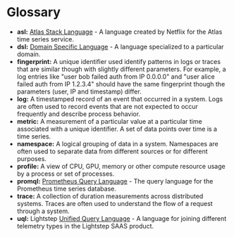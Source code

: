 # Glossary

* **asl:** [Atlas Stack Language](dsl-survey/atlas-stack-language/overview.yaml) - A language created
  by Netflix for the Atlas time series service.
* **dsl:** [Domain Specific Language](https://en.wikipedia.org/wiki/Domain-specific_language) -
  A language specialized to a particular domain.
* **fingerprint:** A unique identifier used identify patterns in logs or traces that are similar
  though with slightly different parameters. For example, a log entries like "user bob failed auth 
  from IP 0.0.0.0" and "user alice failed auth from IP 1.2.3.4" should have the same fingerprint 
  though the parameters (user, IP and timestamp) differ.
* **log:** A timestamped record of an event that occurred in a system. Logs are often used to record 
  events that are not expected to occur frequently and describe process behavior.
* **metric:** A measurement of a particular value at a particular time associated with a unique 
  identifier. A set of data points over time is a time series.
* **namespace:** A logical grouping of data in a system. Namespaces are often used to separate
  data from different sources or for different purposes. 
* **profile:** A view of CPU, GPU, memory or other compute resource usage by a process or set of
  processes.
* **promql:** [Prometheus Query Language](dsl-survey/promql/overview.yaml) - The query language
  for the Prometheus time series database.
* **trace:** A collection of duration measurements across distributed systems. Traces are often
  used to understand the flow of a request through a system.
* **uql:** Lightstep [Unified Query Language](dsl-survey/lightstep-unified-query-language/overview.yaml) -
  A language for joining different telemetry types in the Lightstep SAAS product.